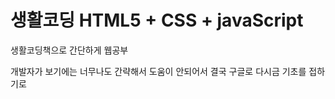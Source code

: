 # 생활코딩 HTML5 + CSS + javaScript


생활코딩책으로 간단하게 웹공부 


개발자가 보기에는 너무나도 간략해서 도움이 안되어서 결국 구글로 다시금 기초를 접하기로 
